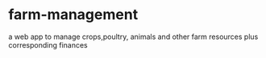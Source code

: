 # farm-management
a web app to manage crops,poultry, animals and other farm resources plus corresponding finances
